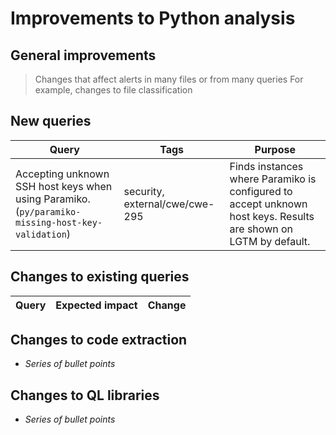 # Improvements to Python analysis


## General improvements

> Changes that affect alerts in many files or from many queries
> For example, changes to file classification

## New queries
  | **Query** | **Tags** | **Purpose** |
  |-----------|----------|-------------|
  | Accepting unknown SSH host keys when using Paramiko. (`py/paramiko-missing-host-key-validation`) | security, external/cwe/cwe-295 | Finds instances where Paramiko is configured to accept unknown host keys. Results are shown on LGTM by default. |


## Changes to existing queries

  | **Query** | **Expected impact** | **Change** |
  |-----------|---------------------|------------|

## Changes to code extraction

* *Series of bullet points*

## Changes to QL libraries

* *Series of bullet points*
